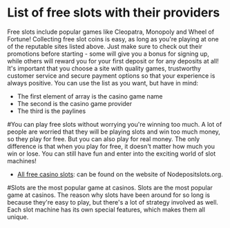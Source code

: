 # List of free slots with their providers

Free slots include popular games like Cleopatra, Monopoly and Wheel of Fortune! Collecting free slot coins is easy, as long as you're playing at one of the reputable sites listed above. Just make sure to check out their promotions before starting - some will give you a bonus for signing up, while others will reward you for your first deposit or for any deposits at all! It's important that you choose a site with quality games, trustworthy customer service and secure payment options so that your experience is always positive.
You can use the list as you want, but have in mind:
* The first element of array is the casino game name
* The second is the casino game provider
* The third is the paylines

#You can play free slots without worrying you're winning too much.
A lot of people are worried that they will be playing slots and win too much money, so they play for free. But you can also play for real money. The only difference is that when you play for free, it doesn't matter how much you win or lose. You can still have fun and enter into the exciting world of slot machines!
* [All free casino slots](https://nodepositslots.org/online-slots/): can be found on the website of Nodepositslots.org.

#Slots are the most popular game at casinos.
Slots are the most popular game at casinos. The reason why slots have been around for so long is because they're easy to play, but there's a lot of strategy involved as well. Each slot machine has its own special features, which makes them all unique.
